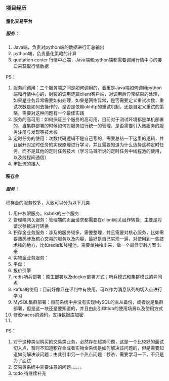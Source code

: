 ### 项目经历

#### 量化交易平台

##### 服务：

1. Java端，负责对python端的数据进行汇总输出
2. python端，负责量化策略的计算
3. quotation center 行情中心端，Java端和python端都需要调用行情中心的接口来获取行情数据

PS：

1. 服务间调用：三个服务端之间是如何调用的，着重是Java端如何调用python端和行情中心的，封装的调用逻辑client客户端，对调用后异常结果的处理，如果是业务异常需要如何处理，如果是网络异常，是否需要定义重试次数，重试次数是如何去操作的，是否是依赖okhttp的重试机制，还是自定义重试的策略，需要对这种问题有一个最佳实践
2. 服务的高可用：如何保证三个服务的高可用，目前对于测试环境都是单机部署的，当集群部署的时候如何对服务进行统一的管理，是否需要引入微服务的服务注册与发现等技术栈
3. 定时任务的使用：次数代码逻辑不是自己写的，需要总结一下这里的逻辑，并且展开对定时任务的实现原理进行学习，并且需要知道为什么选择这种定时任务，而不是其他的定时任务技术（学习马哥所说的定时任务中线程池的使用，以及线程间通信）
4. 审批流的接入





#### 积存金

##### 服务：

积存金的服务较多，大致可以分为以下几类

1. 用户权限服务，ksbnk的三个服务
2. 管理端网关服务：管理端的页面请求都需要在client网关层作转换，主要是对请求参数进行转换
3. 积存金业务服务：涉及的服务较多，需要整理，并且需要对核心服务，比如需要熟悉涉及核心交易的服务以及内容，最好是自己实现一遍，对使用到一些技术栈的地方，比如redis和线程池，需要单独拎出来，做一个最佳实践方案出来
4. 实物金业务服务：
5. 平盘：
6. 报价引擎
7. redis哨兵部署：原生部署以及docker部署方式；哨兵模式和集群模式的异同点
8. kafka的使用：目前好像只在评判中有使用，可以作为消息队列的切入点进行学习
9. MySQL集群部署：目前系统中并没有实现MySQL的主从备份，或者说是集群部署，但是这一块还是要知道的，并且由此引申tidb的使用场景以及使用方式
10. 修改nacos的源码，支持数据库加密
11. 



PS：

1. 对于这种类似购买的交易类业务，必然存在超卖问题，这是一个比较好的面试切入点，暂时不知道积存金或者实物金系统是如何解决该问题的，但是需要知道如何解决该问题；由此引申另一个热点问题：秒杀，需要学习一下，不只是为了面试
2. 交易类系统中需要注意的问题。。。。。
3. todo 待继续补充